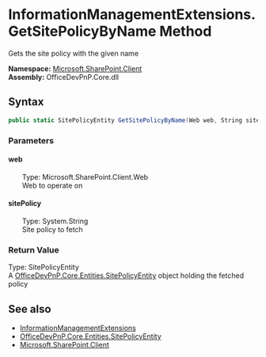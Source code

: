 # InformationManagementExtensions.GetSitePolicyByName Method  
 Gets the site policy with the given name   

**Namespace:** [Microsoft.SharePoint.Client](Microsoft.SharePoint.Client.md)  
**Assembly:** OfficeDevPnP.Core.dll  
## Syntax
```C#
public static SitePolicyEntity GetSitePolicyByName(Web web, String sitePolicy)
```
### Parameters
#### web  
&emsp;&emsp;Type: Microsoft.SharePoint.Client.Web  
&emsp;&emsp;Web to operate on  

  

#### sitePolicy  
&emsp;&emsp;Type: System.String  
&emsp;&emsp;Site policy to fetch  

  

### Return Value
Type: SitePolicyEntity  
A  [OfficeDevPnP.Core.Entities.SitePolicyEntity](OfficeDevPnP.Core.Entities.SitePolicyEntity.md)  object holding the fetched policy  


## See also
- [InformationManagementExtensions](Microsoft.SharePoint.Client.InformationManagementExtensions.md) 
- [OfficeDevPnP.Core.Entities.SitePolicyEntity](OfficeDevPnP.Core.Entities.SitePolicyEntity.md)
- [Microsoft.SharePoint.Client](Microsoft.SharePoint.Client.md) 

